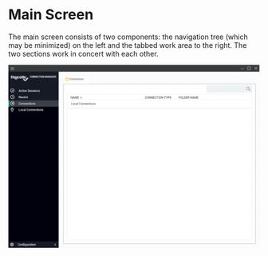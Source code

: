 [title]: #	"Main Screen"
[tags]: #	"ui,main"
[priority]: #	"304"
# Main Screen

The main screen consists of two components: the navigation tree (which may be minimized) on the left and the tabbed work area to the right. The two sections work in concert with each other.  

![main-screen](images/main-screen.png)

